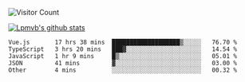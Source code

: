 ![Visitor Count](https://profile-counter.glitch.me/Lpmvb/count.svg)

[![Lpmvb's github stats](https://github-readme-stats.vercel.app/api?username=lpmvb&show_icons=true&title_color=fff&icon_color=79ff97&text_color=9f9f9f&bg_color=151515)](https://github.com/anuraghazra/github-readme-stats)

<!--
Here are some ideas to get you started:

- 🔭 I’m currently working on ...
- 🌱 I’m currently learning ...
- 👯 I’m looking to collaborate on ...
- 🤔 I’m looking for help with ...
- 💬 Ask me about ...
- 📫 How to reach me: ...
- 😄 Pronouns: ...
- ⚡ Fun fact: ...
-->

<!--START_SECTION:waka-->

```text
Vue.js       17 hrs 38 mins  ███████████████████▒░░░░░   76.70 %
TypeScript   3 hrs 20 mins   ███▓░░░░░░░░░░░░░░░░░░░░░   14.54 %
JavaScript   1 hr 9 mins     █▒░░░░░░░░░░░░░░░░░░░░░░░   05.01 %
JSON         41 mins         ▓░░░░░░░░░░░░░░░░░░░░░░░░   03.00 %
Other        4 mins          ░░░░░░░░░░░░░░░░░░░░░░░░░   00.32 %
```

<!--END_SECTION:waka-->
